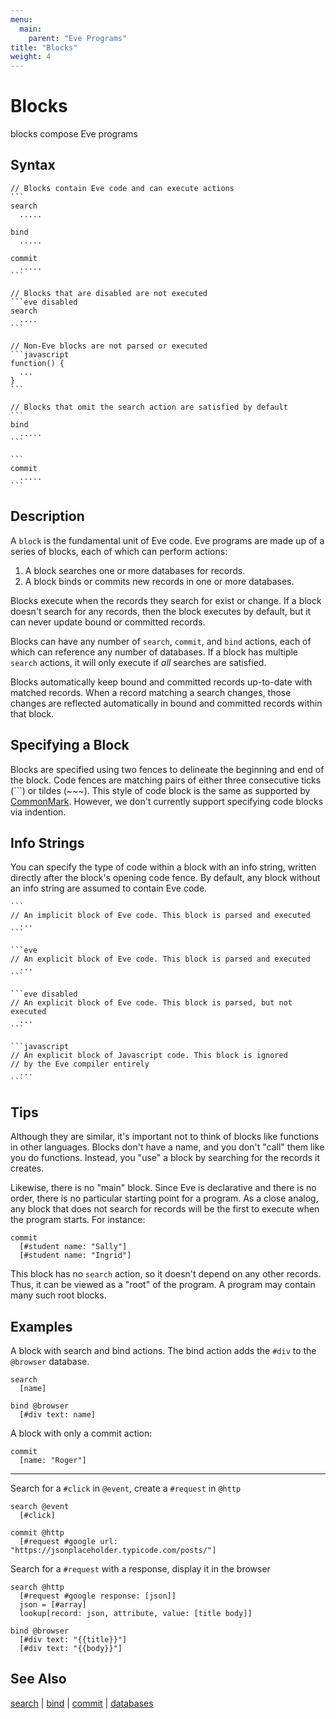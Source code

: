 ```yaml
---
menu:
  main:
    parent: "Eve Programs"
title: "Blocks"
weight: 4
---
```


# Blocks

blocks compose Eve programs

## Syntax

~~~eve
// Blocks contain Eve code and can execute actions
```
search
  .....

bind
  .....

commit
  .....
```

// Blocks that are disabled are not executed
```eve disabled
search
  ....
```

// Non-Eve blocks are not parsed or executed
```javascript
function() {
  ...
}
```

// Blocks that omit the search action are satisfied by default
```
bind
  .....
```

```
commit
  .....
```
~~~

## Description

A `block` is the fundamental unit of Eve code. Eve programs are made up of a series of blocks, each of which can perform actions:

1. A block searches one or more databases for records.
2. A block binds or commits new records in one or more databases.

Blocks execute when the records they search for exist or change. If a block doesn't search for any records, then the block executes by default, but it can never update bound or committed records.

Blocks can have any number of `search`, `commit`, and `bind` actions, each of which can reference any number of databases. If a block has multiple `search` actions, it will only execute if _all_ searches are satisfied.

Blocks automatically keep bound and committed records up-to-date with matched records. When a record matching a search changes, those changes are reflected automatically in bound and committed records within that block.  

## Specifying a Block

Blocks are specified using two fences to delineate the beginning and end of the block. Code fences are matching pairs of either three consecutive ticks (```) or tildes (~~~). This style of code block is the same as supported by [CommonMark](http://spec.commonmark.org/0.26/#fenced-code-blocks). However, we don't currently support specifying code blocks via indention.

## Info Strings

You can specify the type of code within a block with an info string, written directly after the block's opening code fence. By default, any block without an info string are assumed to contain Eve code.

~~~
```
// An implicit block of Eve code. This block is parsed and executed
  ...
```

```eve
// An explicit block of Eve code. This block is parsed and executed
  ...
```

```eve disabled
// An explicit block of Eve code. This block is parsed, but not executed
  ...
```

```javascript
// An explicit block of Javascript code. This block is ignored
// by the Eve compiler entirely
  ...
```
~~~

## Tips

Although they are similar, it's important not to think of blocks like functions in other languages. Blocks don't have a name, and you don't "call" them like you do functions. Instead, you "use" a block by searching for the records it creates.

Likewise, there is no "main" block. Since Eve is declarative and there is no order, there is no particular starting point for a program. As a close analog, any block that does not search for records will be the first to execute when the program starts. For instance:

```eve
commit
  [#student name: "Sally"]
  [#student name: "Ingrid"]
```

This block has no `search` action, so it doesn't depend on any other records. Thus, it can be viewed as a "root" of the program. A program may contain many such root blocks.

## Examples

A block with search and bind actions. The bind action adds the `#div` to the `@browser` database.

```eve
search
  [name]

bind @browser
  [#div text: name]
```

A block with only a commit action:

```eve
commit
  [name: "Roger"]
```

---

Search for a `#click` in `@event`, create a `#request` in `@http`

```eve
search @event
  [#click]

commit @http
  [#request #google url: "https://jsonplaceholder.typicode.com/posts/"]
```
Search for a `#request` with a response, display it in the browser

```eve
search @http
  [#request #google response: [json]]
  json = [#array]
  lookup[record: json, attribute, value: [title body]]

bind @browser
  [#div text: "{{title}}"]
  [#div text: "{{body}}"]
```

## See Also

[search](../search) | [bind](../bind) | [commit](../commit) | [databases](../databases)
